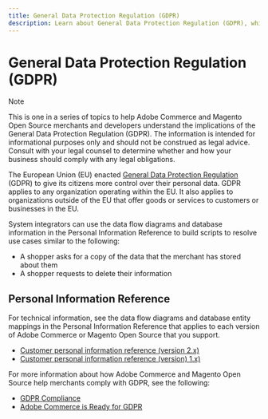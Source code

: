```yaml
---
title: General Data Protection Regulation (GDPR)
description: Learn about General Data Protection Regulation (GDPR), which is legislation that regulates data protection and privacy for all individuals in the European Union and the European Economic Area.
---
```


# General Data Protection Regulation (GDPR)

>[!NOTE]
>
>This is one in a series of topics to help Adobe Commerce and Magento Open Source merchants and developers understand the implications of the General Data Protection Regulation (GDPR). The information is intended for informational purposes only and should not be construed as legal advice. Consult with your legal counsel to determine whether and how your business should comply with any legal obligations.

The European Union (EU) enacted [General Data Protection Regulation](https://ec.europa.eu/info/law/law-topic/data-protection_en) (GDPR) to give its citizens more control over their personal data. GDPR applies to any organization operating within the EU. It also applies to organizations outside of the EU that offer goods or services to customers or businesses in the EU.

System integrators can use the data flow diagrams and database information in the Personal Information Reference to build scripts to resolve use cases similar to the following:

-  A shopper asks for a copy of the data that the merchant has stored about them
-  A shopper requests to delete their information

## Personal Information Reference

For technical information, see the data flow diagrams and database entity mappings in the Personal Information Reference that applies to each version of Adobe Commerce or Magento Open Source that you support.

-  [Customer personal information reference (version 2.x)](data-m2.md)
-  [Customer personal information reference (version) 1.x)](data-m1.md)

For more information about how Adobe Commerce and Magento Open Source help merchants comply with GDPR, see the following:

-  [GDPR Compliance](https://experienceleague.adobe.com/docs/commerce-admin/start/compliance/privacy/compliance-gdpr.html)
-  [Adobe Commerce is Ready for GDPR](https://business.adobe.com/privacy/general-data-protection-regulation.html)
